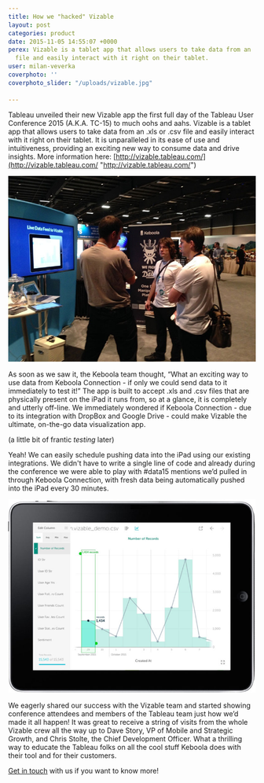 ```yaml
---
title: How we "hacked" Vizable
layout: post
categories: product
date: 2015-11-05 14:55:07 +0000
perex: Vizable is a tablet app that allows users to take data from an .xls or .csv
  file and easily interact with it right on their tablet.
user: milan-veverka
coverphoto: ''
coverphoto_slider: "/uploads/vizable.jpg"

---
```

Tableau unveiled their new Vizable app the first full day of the Tableau User Conference 2015 (A.K.A. TC-15) to much oohs and aahs. Vizable is a tablet app that allows users to take data from an .xls or .csv file and easily interact with it right on their tablet. It is unparalleled in its ease of use and intuitiveness, providing an exciting new way to consume data and drive insights. More information here: [http://vizable.tableau.com/](http://vizable.tableau.com/ "http://vizable.tableau.com/")

![](/uploads/vizable1.jpg)

As soon as we saw it, the Keboola team thought, “What an exciting way to use data from Keboola Connection - if only we could send data to it immediately to test it!” The app is built to accept .xls and .csv files that are physically present on the iPad it runs from, so at a glance, it is completely and utterly off-line. We immediately wondered if Keboola Connection - due to its integration with DropBox and Google Drive - could make Vizable the ultimate, on-the-go data visualization app.

(a little bit of frantic _testing_ later)

Yeah! We can easily schedule pushing data into the iPad using our existing integrations. We didn't have to write a single line of code and already during the conference we were able to play with #data15 mentions we’d pulled in through Keboola Connection, with fresh data being automatically pushed into the iPad every 30 minutes.

![](/uploads/vizable2.jpg)

We eagerly shared our success with the Vizable team and started showing conference attendees and members of the Tableau team just how we’d made it all happen! It was great to receive a string of visits from the whole Vizable crew all the way up to Dave Story, VP of Mobile and Strategic Growth, and Chris Stolte, the Chief Development Officer. What a thrilling way to educate the Tableau folks on all the cool stuff Keboola does with their tool and for their customers.

[Get in touch](http://www.keboola.com/contact/) with us if you want to know more!
